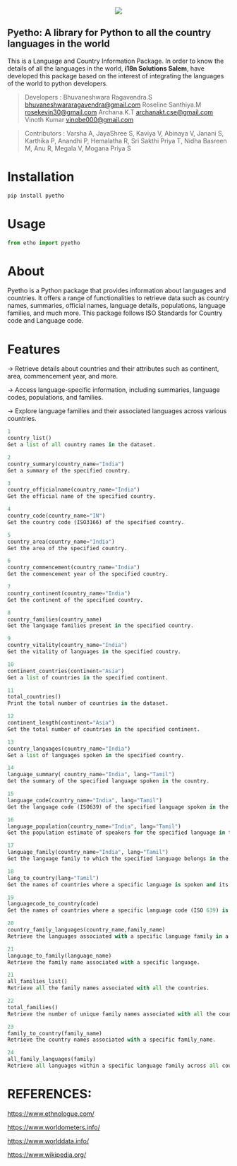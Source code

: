 <div align="center">
  <img src="https://raw.githubusercontent.com/i18nsolutionspy/Ethnologue/632e1a61f13aaf91e2e93766ef9d6bc91cceb1e4/logo.svg"><br>
</div>

## Pyetho: A library for Python to all the country languages in the world
This is a Language and Country Information Package. In order to know the details of all the languages in the world, **i18n Solutions Salem**, have developed this package based on the interest of integrating the languages of the world to python developers.



> Developers : Bhuvaneshwara Ragavendra.S <bhuvaneshwararagavendra@gmail.com> Roseline Santhiya.M <rosekevin30@gmail.com> Archana.K.T <archanakt.cse@gmail.com> Vinoth Kumar <vinobe000@gmail.com>


> Contributors : Varsha A, JayaShree S, Kaviya V, Abinaya V, Janani S, Karthika P, Anandhi P, Hemalatha R, Sri Sakthi Priya T, Nidha Basreen M, Anu R, Megala V, Mogana Priya S



Installation
============
```python
pip install pyetho
```


Usage
=====
```python
from etho import pyetho
```

About 
=====
Pyetho is a Python package that provides information about languages and countries. It offers a range of functionalities to retrieve data such as country names, summaries, official names, language details, populations, language families, and much more. This package follows ISO Standards for Country code and Language code.

Features
========
-> Retrieve details about countries and their attributes such as continent, area, commencement year, and more.

-> Access language-specific information, including summaries, language codes, populations, and families.

-> Explore language families and their associated languages across various countries.

```python
1        
country_list()
Get a list of all country names in the dataset.

2        
country_summary(country_name="India")
Get a summary of the specified country.

3
country_officialname(country_name="India")
Get the official name of the specified country.

4
country_code(country_name="IN")
Get the country code (ISO3166) of the specified country.

5
country_area(country_name="India")
Get the area of the specified country.

6
country_commencement(country_name="India")
Get the commencement year of the specified country.

7
country_continent(country_name="India")
Get the continent of the specified country.

8
country_families(country_name)
Get the language families present in the specified country.

9
country_vitality(country_name="India")
Get the vitality of languages in the specified country.

10
continent_countries(continent="Asia")
Get a list of countries in the specified continent.

11
total_countries()
Print the total number of countries in the dataset.

12
continent_length(continent="Asia")
Get the total number of countries in the specified continent.

13
country_languages(country_name="India")
Get a list of languages spoken in the specified country.

14
language_summary( country_name="India", lang="Tamil")
Get the summary of the specified language spoken in the country.

15
language_code(country_name="India", lang="Tamil")
Get the language code (ISO639) of the specified language spoken in the country.

16
language_population(country_name="India", lang="Tamil")
Get the population estimate of speakers for the specified language in the country.

17
language_family(country_name="India", lang="Tamil")
Get the language family to which the specified language belongs in the country.

18
lang_to_country(lang="Tamil")
Get the names of countries where a specific language is spoken and its language family.

19
languagecode_to_country(code)
Get the names of countries where a specific language code (ISO 639) is associated.

20
country_family_languages(country_name,family_name)
Retrieve the languages associated with a specific language family in a given country.

21
language_to_family(language_name)
Retrieve the family name associated with a specific language.

21
all_families_list()
Retrieve all the family names associated with all the countries.

22
total_families()
Retrieve the number of unique family names associated with all the countries.

23
family_to_country(family_name)
Retrieve the country names associated with a specific family_name.

24
all_family_languages(family)
Retrieve all languages within a specific language family across all countries.
```

REFERENCES:
==========
https://www.ethnologue.com/

https://www.worldometers.info/

https://www.worlddata.info/

https://www.wikipedia.org/